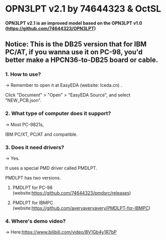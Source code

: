 # OPN3LPT v2.1 by 74644323 & OctSL

#### OPN3LPT v2.1 is an improved model based on the OPN3LPT v1.0 (https://github.com/74644323/OPN3LPT)

## Notice: This is the DB25 version that for IBM PC/AT, if you wanna use it on PC-98, you'd better make a HPCN36-to-DB25 board or cable.


### 1. How to use?

-> Remember to open it at EasyEDA (website: lceda.cn) .

   Click "Document" > "Open" > "EasyEDA Source", and select "NEW_PCB.json".
   
### 2. What type of computer does it support?

-> Most PC-9821s,

   IBM PC/XT, PC/AT and compatible.

### 3. Does it need drivers?

-> Yes.

   It uses a special PMD driver called PMDLPT.
   
   PMDLPT has two versions.
   
   1) PMDLPT for PC-98 (website:https://github.com/74644323/pmdsrc/releases)
   
   2) PMDLPT for IBMPC (website:https://github.com/averyaveryavery/PMDLPT-for-IBMPC)
 
### 4. Where's demo video?

-> Here:https://www.bilibili.com/video/BV1Gb4y1R7bP
